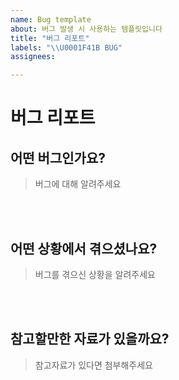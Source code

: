 ```yaml
---
name: Bug template
about: 버그 발생 시 사용하는 템플릿입니다
title: "버그 리포트"
labels: "\\U0001F41B BUG"
assignees:

---
```


# 버그 리포트

## 어떤 버그인가요?

> 버그에 대해 알려주세요
<!-- 아래 작성 -->

<br><br>

## 어떤 상황에서 겪으셨나요?

> 버그를 겪으신 상황을 알려주세요
<!-- 아래 작성 -->

<br><br>

## 참고할만한 자료가 있을까요?

> 참고자료가 있다면 첨부해주세요
<!-- 아래 작성 -->

<br><br>
